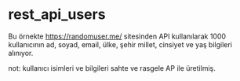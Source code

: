 # rest_api_users

Bu örnekte https://randomuser.me/ sitesinden API kullanılarak 1000 kullanıcının
ad, soyad, email, ülke, şehir millet, cinsiyet ve yaş bilgileri alınıyor.

not: kullanıcı isimleri ve bilgileri sahte ve rasgele AP ile üretilmiş.